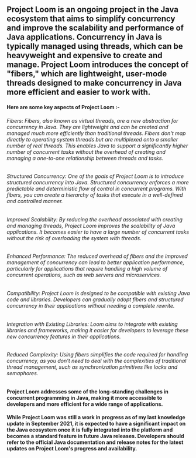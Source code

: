 ## Project Loom is an ongoing project in the Java ecosystem that aims to simplify concurrency and improve the scalability and performance of Java applications. Concurrency in Java is typically managed using threads, which can be heavyweight and expensive to create and manage. Project Loom introduces the concept of "fibers," which are lightweight, user-mode threads designed to make concurrency in Java more efficient and easier to work with.

#### Here are some key aspects of Project Loom :-

###### Fibers: Fibers, also known as virtual threads, are a new abstraction for concurrency in Java. They are lightweight and can be created and managed much more efficiently than traditional threads. Fibers don't map directly to operating system threads but are multiplexed onto a smaller number of real threads. This enables Java to support a significantly higher number of concurrent tasks without the overhead of creating and managing a one-to-one relationship between threads and tasks.

###### Structured Concurrency: One of the goals of Project Loom is to introduce structured concurrency into Java. Structured concurrency enforces a more predictable and deterministic flow of control in concurrent programs. With fibers, you can create a hierarchy of tasks that execute in a well-defined and controlled manner.

###### Improved Scalability: By reducing the overhead associated with creating and managing threads, Project Loom improves the scalability of Java applications. It becomes easier to have a large number of concurrent tasks without the risk of overloading the system with threads.

###### Enhanced Performance: The reduced overhead of fibers and the improved management of concurrency can lead to better application performance, particularly for applications that require handling a high volume of concurrent operations, such as web servers and microservices.

###### Compatibility: Project Loom is designed to be compatible with existing Java code and libraries. Developers can gradually adopt fibers and structured concurrency in their applications without needing a complete rewrite.

###### Integration with Existing Libraries: Loom aims to integrate with existing libraries and frameworks, making it easier for developers to leverage these new concurrency features in their applications.

###### Reduced Complexity: Using fibers simplifies the code required for handling concurrency, as you don't need to deal with the complexities of traditional thread management, such as synchronization primitives like locks and semaphores.

#### Project Loom addresses some of the long-standing challenges in concurrent programming in Java, making it more accessible to developers and more efficient for a wide range of applications.

#### While Project Loom was still a work in progress as of my last knowledge update in September 2021, it is expected to have a significant impact on the Java ecosystem once it is fully integrated into the platform and becomes a standard feature in future Java releases. Developers should refer to the official Java documentation and release notes for the latest updates on Project Loom's progress and availability.
